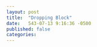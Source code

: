 ```yaml
---
layout: post
title:  "Dropping Block"
date:   543-07-13 9:16:36 -0500
published: false
categories: 
---
```




<html>
  <body >
    <script type="text/javascript" src="/assets/dropping_block.js"></script>
    <div id="container"></div>
  </body>
</html>
